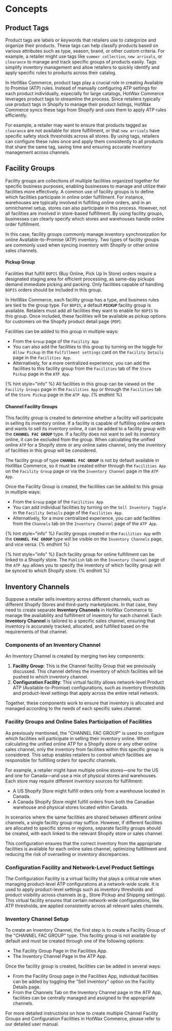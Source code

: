 # Concepts

## Product Tags
Product tags are labels or keywords that retailers use to categorize and organize their products. These tags can help classify products based on various attributes such as type, season, brand, or other custom criteria. For example, a retailer might use tags like `summer collection`, `new arrivals`, or `clearance` to manage and track specific groups of products easily. Tags simplify inventory management and allow retailers to quickly identify and apply specific rules to products across their catalog.

In HotWax Commerce, product tags play a crucial role in creating Available to Promise (ATP) rules. Instead of manually configuring ATP settings for each product individually, especially for large catalogs, HotWax Commerce leverages product tags to streamline the process. Since retailers typically use product tags in Shopify to manage their product listings, HotWax Commerce syncs these tags from Shopify and uses them to apply ATP rules efficiently.

For example, a retailer may want to ensure that products tagged as `clearance` are not available for store fulfillment, or that `new arrivals` have specific safety stock thresholds across all stores. By using tags, retailers can configure these rules once and apply them consistently to all products that share the same tag, saving time and ensuring accurate inventory management across channels.

## Facility Groups
Facility groups are collections of multiple facilities organized together for specific business purposes, enabling businesses to manage and utilize their facilities more effectively. A common use of facility groups is to define which facilities participate in online order fulfillment. For instance, warehouses are typically involved in fulfilling online orders, and in an omnichannel setup, stores can also participate in this process. However, not all facilities are involved in store-based fulfillment. By using facility groups, businesses can clearly specify which stores and warehouses handle online order fulfillment.

In this case, facility groups commonly manage inventory synchronization for online Available-to-Promise (ATP) inventory. Two types of facility groups are commonly used when syncing inventory with Shopify or other online sales channels.

#### Pickup Group
Facilities that fulfill `BOPIS` (Buy Online, Pick Up In Store) orders require a designated staging area for efficient processing, as same-day pickups demand immediate picking and packing. Only facilities capable of handling `BOPIS` orders should be included in this group.

In HotWax Commerce, each facility group has a type, and business rules are tied to the group type. For `BOPIS`, a default **`PICKUP`** facility group is available. Retailers must add all facilities they want to enable for `BOPIS` to this group. Once included, these facilities will be available as pickup options for customers on the Shopify product detail page (`PDP`).

Facilities can be added to this group in multiple ways:
- From the `Group` page of the `Facility App`
- You can also add the facilities to this group by turning on the toggle for `Allow Pickup` in the `Fulfillment settings` card on the `Facility Details` page in the `Facilities App`.
- Alternatively, for a more centralized experience, you can add the facilities to this facility group from the `Facilities` tab of the `Store Pickup` page in the `ATP App`.

{% hint style="info" %}
All facilities in this group can be viewed on the `Facility Groups` page in the `Facilities App` or through the `Facilities` tab of the `Store Pickup` page in the `ATP App`.
{% endhint %}

#### Channel Facility Groups
This facility group is created to determine whether a facility will participate in selling its inventory online. If a facility is capable of fulfilling online orders and wants to sell its inventory online, it can be added to a facility group with the **`CHANNEL FAC GROUP`** type. If a facility does not want to sell its inventory online, it can be excluded from the group. When calculating the unified online `ATP` for a Shopify store or any online sales channel, only the inventory of facilities in this group will be considered.

The facility group of type **`CHANNEL FAC GROUP`** is not by default available in HotWax Commerce, so it must be created either through the `Facilities App` on the `Facility Group` page or via the `Inventory Channel` page in the `ATP App`.

Once the Facility Group is created, the facilities can be added to this group in multiple ways:
- From the `Group` page of the `Facilities App`
- You can add individual facilities by turning on the `Sell Inventory Toggle` in the `Facility Details` page of the `Facilities App`.
- Alternatively, for a more centralized experience, you can add facilities from the `Channels` tab on the `Inventory Channel` page of the `ATP App`.

{% hint style="info" %}
Facility groups created in the `Facilities App` with the **`CHANNEL FAC GROUP`** type will be visible on the `Inventory Channels` page, and vice versa.
{% endhint %}

{% hint style="info" %}
Each facility group for online fulfillment can be linked to a Shopify store. The `Publish` tab on the `Inventory Channel` page of the `ATP App` allows you to specify the inventory of which facility group will be synced to which Shopify store.
{% endhint %}

## Inventory Channels

Suppose a retailer sells inventory across different channels, such as different Shopify Stores and third-party marketplaces. In that case, they need to create separate **Inventory Channels** in HotWax Commerce to manage the availability and fulfillment of inventory for each channel. Each **Inventory Channel** is tailored to a specific sales channel, ensuring that inventory is accurately tracked, allocated, and fulfilled based on the requirements of that channel.

### Components of an Inventory Channel

An Inventory Channel is created by merging two key components:

1. **Facility Group**: This is the Channel facility Group that we previously discussed. This channel defines the inventory of which facilities will be pushed to which inventory channel.
2. **Configuration Facility**: This virtual facility allows network-level Product ATP (Available-to-Promise) configurations, such as inventory thresholds and product-level settings that apply across the entire retail network.

Together, these components work to ensure that inventory is allocated and managed according to the needs of each specific sales channel.

### Facility Groups and Online Sales Participation of Facilities

As previously mentioned, the "CHANNEL FAC GROUP" is used to configure which facilities will participate in selling their inventory online. When calculating the unified online ATP for a Shopify store or any other online sales channel, only the inventory from facilities within this specific group is considered. This setup enables retailers to control which facilities are responsible for fulfilling orders for specific channels.

For example, a retailer might have multiple online stores—one for the US and one for Canada—and use a mix of physical stores and warehouses. Each store may require different inventory sources for fulfillment:

- A US Shopify Store might fulfill orders only from a warehouse located in Canada.
- A Canada Shopify Store might fulfill orders from both the Canadian warehouse and physical stores located within Canada.

In scenarios where the same facilities are shared between different online channels, a single facility group may suffice. However, if different facilities are allocated to specific stores or regions, separate facility groups should be created, with each linked to the relevant Shopify store or sales channel.

This configuration ensures that the correct inventory from the appropriate facilities is available for each online sales channel, optimizing fulfillment and reducing the risk of overselling or inventory discrepancies.

### Configuration Facility and Network-Level Product Settings

The Configuration Facility is a virtual facility that plays a critical role when managing product-level ATP configurations at a network-wide scale. It is used to apply product-level settings such as inventory thresholds and product visibility across channels (e.g., Store Pickup and Shipping settings). This virtual facility ensures that certain network-wide configurations, like ATP thresholds, are applied consistently across all relevant sales channels.

### Inventory Channel Setup

To create an Inventory Channel, the first step is to create a Facility Group of the "CHANNEL FAC GROUP" type. This facility group is not available by default and must be created through one of the following options:

- The Facility Group Page in the Facilities App.
- The Inventory Channel Page in the ATP App.

Once the facility group is created, facilities can be added in several ways:

- From the Facility Group page in the Facilities App, individual facilities can be added by toggling the "Sell Inventory" option on the Facility Details page.
- From the Channels Tab on the Inventory Channel page in the ATP App, facilities can be centrally managed and assigned to the appropriate channels.

For more detailed instructions on how to create multiple Channel Facility Groups and Configuration Facilities in HotWax Commerce, please refer to our detailed user manual.
